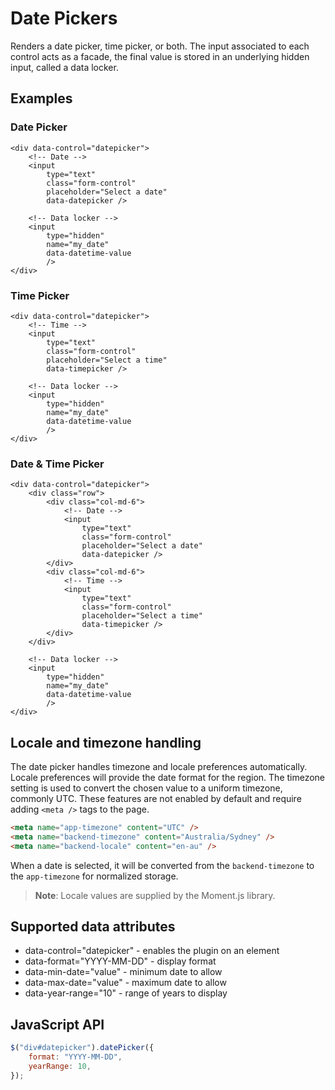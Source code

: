 # Date Pickers

Renders a date picker, time picker, or both. The input associated to each control acts as a facade, the final value is stored in an underlying hidden input, called a data locker.

## Examples

### Date Picker

    <div data-control="datepicker">
        <!-- Date -->
        <input
            type="text"
            class="form-control"
            placeholder="Select a date"
            data-datepicker />

        <!-- Data locker -->
        <input
            type="hidden"
            name="my_date"
            data-datetime-value
            />
    </div>

### Time Picker

    <div data-control="datepicker">
        <!-- Time -->
        <input
            type="text"
            class="form-control"
            placeholder="Select a time"
            data-timepicker />

        <!-- Data locker -->
        <input
            type="hidden"
            name="my_date"
            data-datetime-value
            />
    </div>

### Date & Time Picker

    <div data-control="datepicker">
        <div class="row">
            <div class="col-md-6">
                <!-- Date -->
                <input
                    type="text"
                    class="form-control"
                    placeholder="Select a date"
                    data-datepicker />
            </div>
            <div class="col-md-6">
                <!-- Time -->
                <input
                    type="text"
                    class="form-control"
                    placeholder="Select a time"
                    data-timepicker />
            </div>
        </div>

        <!-- Data locker -->
        <input
            type="hidden"
            name="my_date"
            data-datetime-value
            />
    </div>

## Locale and timezone handling

The date picker handles timezone and locale preferences automatically. Locale preferences will provide the date format for the region. The timezone setting is used to convert the chosen value to a uniform timezone, commonly UTC. These features are not enabled by default and require adding `<meta />` tags to the page.

```html
<meta name="app-timezone" content="UTC" />
<meta name="backend-timezone" content="Australia/Sydney" />
<meta name="backend-locale" content="en-au" />
```

When a date is selected, it will be converted from the `backend-timezone` to the `app-timezone` for normalized storage.

> **Note**: Locale values are supplied by the Moment.js library.

## Supported data attributes

-   data-control="datepicker" - enables the plugin on an element
-   data-format="YYYY-MM-DD" - display format
-   data-min-date="value" - minimum date to allow
-   data-max-date="value" - maximum date to allow
-   data-year-range="10" - range of years to display

## JavaScript API

```js
$("div#datepicker").datePicker({
    format: "YYYY-MM-DD",
    yearRange: 10,
});
```
